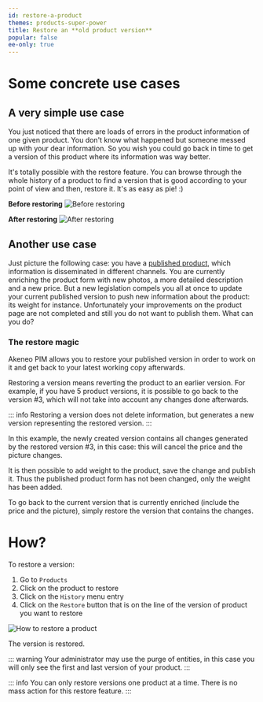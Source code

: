 ```yaml
---
id: restore-a-product
themes: products-super-power
title: Restore an **old product version**
popular: false
ee-only: true
---
```


# Some concrete use cases

## A very simple use case

You just noticed that there are loads of errors in the product information of one given product. You don't know what happened but someone messed up with your dear information. So you wish you could go back in time to get a version of this product where its information was way better.

It's totally possible with the restore feature. You can browse through the whole history of a product to find a version that is good according to your point of view and then, restore it. It's as easy as pie! :)

**Before restoring**
![Before restoring](../img/Products_PEFHistory1.png)

**After restoring**
![After restoring](../img/Products_PEFHistory2.png)

## Another use case
Just picture the following case: you have a [published product](/articles/publish-workflow.html), which information is disseminated in different channels. You are currently enriching the product form with new photos, a more detailed description and a new price.
But a new legislation compels you all at once to update your current published version to push new information about the product: its weight for instance.
Unfortunately your improvements on the product page are not completed and still you do not want to publish them. What can you do?

### The restore magic

Akeneo PIM allows you to restore your published version in order to work on it and get back to your latest working copy afterwards.

Restoring a version means reverting the product to an earlier version. For example, if you have 5 product versions, it is possible to go back to the version #3, which will not take into account any changes done afterwards.

::: info
Restoring a version does not delete information, but generates a new version representing the restored version.
:::

In this example, the newly created version contains all changes generated by the restored version #3, in this case: this will cancel the price and the picture changes.

It is then possible to add weight to the product, save the change and publish it. Thus the published product form has not been changed, only the weight has been added.

To go back to the current version that is currently enriched (include the price and the picture), simply restore the version that contains the changes.

# How?

To restore a version:
1.  Go to `Products`
1.  Click on the product to restore
1.  Click on the `History` menu entry
1.  Click on the `Restore` button that is on the line of the version of product you want to restore

![How to restore a product](../img/Products_PEFHistoryProcess.gif)

The version is restored.

::: warning
Your administrator may use the purge of entities, in this case you will only see the first and last version of your product.
:::

::: info
You can only restore versions one product at a time. There is no mass action for this restore feature.
:::
